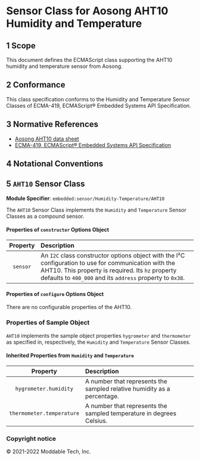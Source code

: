 
# Sensor Class for Aosong AHT10 Humidity and Temperature

## 1 Scope

This document defines the ECMAScript class supporting the AHT10 humidity and temperature sensor from Aosong.

## 2 Conformance

This class specification conforms to the Humidity and Temperature Sensor Classes of ECMA-419, ECMAScript® Embedded Systems API Specification.

## 3 Normative References

- [Aosong AHT10 data sheet](https://server4.eca.ir/eshop/AHT10/Aosong_AHT10_en_draft_0c.pdf)
- [ECMA-419, ECMAScript® Embedded Systems API Specification](https://419.ecma-international.org)

## 4 Notational Conventions

## 5 `AHT10` Sensor Class

**Module Specifier**: `embedded:sensor/Humidity-Temperature/AHT10`

The `AHT10` Sensor Class implements the `Humidity` and `Temperature` Sensor Classes as a compound sensor.

#### Properties of `constructor` Options Object

| Property | Description |
| :---: | :--- |
| `sensor` | An `I2C` class constructor options object with the I²C configuration to use for communication with the AHT10. This property is required. Its `hz` property defaults to `400_000` and its `address` property to `0x38`.


<a id="configuration"></a>	
#### Properties of `configure` Options Object

There are no configurable properties of the AHT10.


### Properties of Sample Object
`AHT10` implements the sample object properties `hygrometer` and `thermometer` as specified in, respectively, the `Humidity` and `Temperature` Sensor Classes.

#### Inherited Properties from `Humidity` and `Temperature`

| Property | Description |
| :---: | :--- |
| `hygrometer.humidity` | A number that represents the sampled relative humidity as a percentage.
| `thermometer.temperature` | A number that represents the sampled temperature in degrees Celsius.

### Copyright notice

© 2021-2022 Moddable Tech, Inc.

